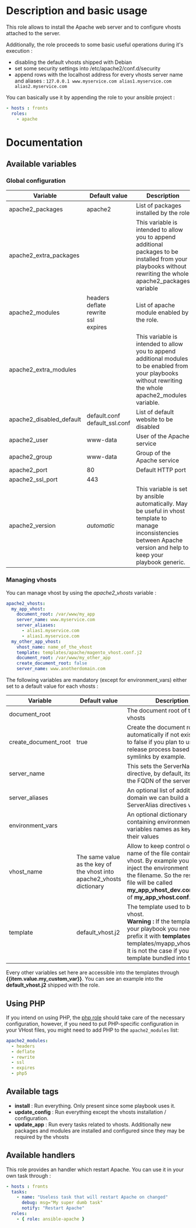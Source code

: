 # Description and basic usage

This role allows to install the Apache web server and to configure vhosts attached to the server.

Additionally, the role proceeds to some basic useful operations during it's execution :

- disabling the default vhosts shipped with Debian
- set some security settings into /etc/apache2/conf.d/security
- append rows with the localhost address for every vhosts server name and aliases :
```127.0.0.1 www.myservice.com alias1.myservice.com alias2.myservice.com```

You can basically use it by appending the role to your ansible project :

```yml
- hosts : fronts
  roles:
    - apache
```

# Documentation

## Available variables

### Global configuration

Variable | Default value |Description
---------|---------------|--------------
apache2_packages | apache2 | List of packages installed by the role
apache2_extra_packages |  | This variable is intended to allow you to append additional packages to be installed from your playbooks without rewriting the whole apache2_packages variable
apache2_modules  | headers<br/> deflate <br/> rewrite <br/> ssl<br/> expires | List of apache module enabled by the role.
apache2_extra_modules | | This variable is intended to allow you to append additional modules to be enabled from your playbooks without rewriting the whole apache2_modules variable.
apache2_disabled_default | default.conf <br /> default_ssl.conf| List of default website to be disabled
apache2_user | www-data | User of the Apache service
apache2_group| www-data | Group of the Apache service
apache2_port| 80 | Default HTTP port |
apache2_ssl_port| 443 | |Default HTTPs port
apache2_version | *automatic* | This variable is set by ansible automatically. May be useful in vhost template to manage inconsistencies between Apache version and help to keep your playbook generic.

### Managing vhosts

You can manage vhost by using the *apache2_vhosts* variable :

```yml
apache2_vhosts:
  my_app_vhost:
    document_root: /var/www/my_app
    server_name: www.myservice.com
    server_aliases:
      - alias1.myservice.com
      - alias1.myservice.com
  my_other_app_vhost:
    vhost_name: name_of_the_vhost
    template: templates/apache/magento_vhost.conf.j2
    document_root: /var/www/my_other_app
    create_document_root: false
    server_name: www.anotherdomain.com
```

The following variables are mandatory (except for environment_vars) either set to a default value for each vhosts :

Variable | Default value |Description
---------|---------------|--------------
document_root | | The document root of the vhosts
create_document_root | true | Create the document root automatically if not exists. Set it to false if you plan to use a release process based on symlinks by example.
server_name | | This sets the ServerName directive, by default, its value is the FQDN of the server
server_aliases | | An optional list of additional domain we can build a list of ServerAlias directives with
environment_vars | | An optional dictionary containing environment variables names as keys, and their values
vhost_name | The same value as the key of the vhost into apache2_vhosts dictionary| Allow to keep control on the name of the file containing the vhost. By example you can inject the environment name into the filename. So the resulting file will be called **my_app_vhost_dev.conf** instead of **my_app_vhost.conf**.
template|default_vhost.j2|The template used to build the vhost. <br/>**Warning :** If the template is into your playbook you need to prefix it with **templates/** (eg templates/myapp_vhost.conf.j2). It is not the case if you are using template bundled into the role.

Every other variables set here are accessible into the templates through **{{item.value.my_custom_var}}**. You can see an example into the **default_vhost.j2** shipped with the role.

## Using PHP

If you intend on using PHP, the [php role](https://git.smile.fr/ansible/ansible-php) should take care of the necessary configuration, however, if you need to put PHP-specific configuration in your VHost files, you might need to add PHP to the `apache2_modules` list:

```yml
apache2_modules:
  - headers
  - deflate
  - rewrite
  - ssl
  - expires
  - php5
```

## Available tags

* **install** :  Run everything. Only present since some playbook uses it.
* **update_config** :  Run everything except the vhosts installation / configuration.
* **update_app** : Run every tasks related to vhosts. Additionally new packages and modules are installed and configured since they may be required by the vhosts

## Available handlers

This role provides an handler which restart Apache. You can use it in your own task through :

```yml
- hosts : fronts
  tasks:
    - name: "Useless task that will restart Apache on changed"
      debug: msg="My super dumb task"
      notify: "Restart Apache"
  roles:
    - { role: ansible-apache }
```